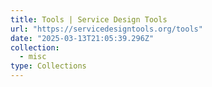```yaml
---
title: Tools | Service Design Tools
url: "https://servicedesigntools.org/tools"
date: "2025-03-13T21:05:39.296Z"
collection:
  - misc
type: Collections
---
```

